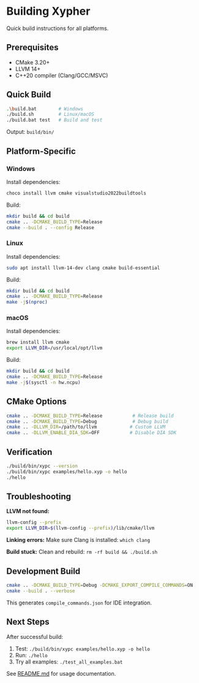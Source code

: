 # Building Xypher

Quick build instructions for all platforms.

## Prerequisites

- CMake 3.20+
- LLVM 14+
- C++20 compiler (Clang/GCC/MSVC)

## Quick Build

```bash
.\build.bat        # Windows
./build.sh         # Linux/macOS
./build.bat test   # Build and test
```

Output: `build/bin/`

## Platform-Specific

### Windows

Install dependencies:
```bash
choco install llvm cmake visualstudio2022buildtools
```

Build:
```bash
mkdir build && cd build
cmake .. -DCMAKE_BUILD_TYPE=Release
cmake --build . --config Release
```

### Linux

Install dependencies:
```bash
sudo apt install llvm-14-dev clang cmake build-essential
```

Build:
```bash
mkdir build && cd build
cmake .. -DCMAKE_BUILD_TYPE=Release
make -j$(nproc)
```

### macOS

Install dependencies:
```bash
brew install llvm cmake
export LLVM_DIR=/usr/local/opt/llvm
```

Build:
```bash
mkdir build && cd build
cmake .. -DCMAKE_BUILD_TYPE=Release
make -j$(sysctl -n hw.ncpu)
```

## CMake Options

```bash
cmake .. -DCMAKE_BUILD_TYPE=Release           # Release build
cmake .. -DCMAKE_BUILD_TYPE=Debug             # Debug build
cmake .. -DLLVM_DIR=/path/to/llvm            # Custom LLVM
cmake .. -DLLVM_ENABLE_DIA_SDK=OFF           # Disable DIA SDK
```

## Verification

```bash
./build/bin/xypc --version
./build/bin/xypc examples/hello.xyp -o hello
./hello
```

## Troubleshooting

**LLVM not found:**
```bash
llvm-config --prefix
export LLVM_DIR=$(llvm-config --prefix)/lib/cmake/llvm
```

**Linking errors:**
Make sure Clang is installed: `which clang`

**Build stuck:**
Clean and rebuild: `rm -rf build && ./build.sh`

## Development Build

```bash
cmake .. -DCMAKE_BUILD_TYPE=Debug -DCMAKE_EXPORT_COMPILE_COMMANDS=ON
cmake --build . --verbose
```

This generates `compile_commands.json` for IDE integration.

## Next Steps

After successful build:
1. Test: `./build/bin/xypc examples/hello.xyp -o hello`
2. Run: `./hello`
3. Try all examples: `./test_all_examples.bat`

See [README.md](README.md) for usage documentation.
